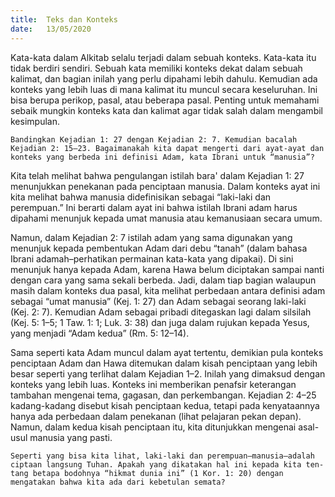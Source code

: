 ```yaml
---
title:  Teks dan Konteks
date:   13/05/2020
---
```


Kata-kata dalam Alkitab selalu terjadi dalam sebuah konteks. Kata-kata itu tidak berdiri sendiri. Sebuah kata memiliki konteks dekat dalam sebuah kalimat, dan bagian inilah yang perlu dipahami lebih dahulu. Kemudian ada konteks yang lebih luas di mana kalimat itu muncul secara keseluruhan. Ini bisa berupa perikop, pasal, atau beberapa pasal. Penting untuk memahami sebaik mungkin konteks kata dan kalimat agar tidak salah dalam mengambil kesimpulan. 

`Bandingkan Kejadian 1: 27 dengan Kejadian 2: 7. Kemudian bacalah Kejadian 2: 15–23. Bagaimanakah kita dapat mengerti dari ayat-ayat dan konteks yang berbeda ini definisi Adam, kata Ibrani untuk “manusia”?` 

Kita telah melihat bahwa pengulangan istilah bara' dalam Kejadian 1: 27 menunjukkan penekanan pada penciptaan manusia. Dalam konteks ayat ini kita melihat bahwa manusia didefinisikan sebagai “laki-laki dan perempuan.” Ini berarti dalam ayat ini bahwa istilah Ibrani adam harus dipahami menunjuk kepada umat manusia atau kemanusiaan secara umum. 

Namun, dalam Kejadian 2: 7 istilah adam yang sama digunakan yang menunjuk kepada pembentukan Adam dari debu “tanah” (dalam bahasa Ibrani adamah–perhatikan permainan kata-kata yang dipakai). Di sini menunjuk hanya kepada Adam, karena Hawa belum diciptakan sampai nanti dengan cara yang sama sekali berbeda. Jadi, dalam tiap bagian walaupun masih dalam konteks dua pasal, kita melihat perbedaan antara definisi adam sebagai “umat manusia” (Kej. 1: 27) dan Adam sebagai seorang laki-laki (Kej. 2: 7). Kemudian Adam sebagai pribadi ditegaskan lagi dalam silsilah (Kej. 5: 1–5; 1 Taw. 1: 1; Luk. 3: 38) dan juga dalam rujukan kepada Yesus, yang menjadi “Adam kedua” (Rm. 5: 12–14). 

Sama seperti kata Adam muncul dalam ayat tertentu, demikian pula konteks penciptaan Adam dan Hawa ditemukan dalam kisah penciptaan yang lebih besar seperti yang terlihat dalam Kejadian 1–2. Inilah yang dimaksud dengan konteks yang lebih luas. Konteks ini memberikan penafsir keterangan tambahan mengenai tema, gagasan, dan perkembangan. Kejadian 2: 4–25 kadang-kadang disebut kisah penciptaan kedua, tetapi pada kenyataannya hanya ada perbedaan dalam penekanan (lihat pelajaran pekan depan). Namun, dalam kedua kisah penciptaan itu, kita ditunjukkan mengenai asal-usul manusia yang pasti. 

`Seperti yang bisa kita lihat, laki-laki dan perempuan–manusia–adalah ciptaan langsung Tuhan. Apakah yang dikatakan hal ini kepada kita ten-tang betapa bodohnya “hikmat dunia ini” (1 Kor. 1: 20) dengan mengatakan bahwa kita ada dari kebetulan semata?`